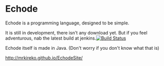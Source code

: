 Echode
====
Echode is a programming language, designed to be simple.

It is still in development, there isn't any download yet. But if you feel adventurous, nab the latest build at jenkins.[![Build Status](http://marksomnian.com:8080/buildStatus/icon?job=Echode)](http://marksomnian.com:8080/job/Echode/)

Echode itself is made in Java. (Don't worry if you don't know what that is)

http://mrkireko.github.io/EchodeSite/

